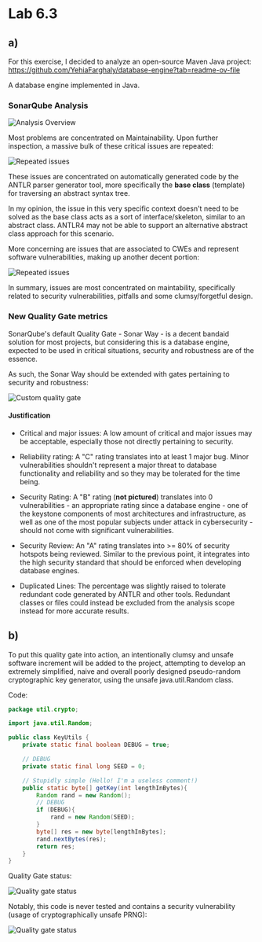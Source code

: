 # Lab 6.3

## a) 

For this exercise, I decided to analyze an open-source Maven Java project: https://github.com/YehiaFarghaly/database-engine?tab=readme-ov-file

A database engine implemented in Java.

### SonarQube Analysis

![Analysis Overview](f1.png)

Most problems are concentrated on Maintainability. Upon further inspection, a massive bulk of these critical issues are repeated:

![Repeated issues](f2.png)

These issues are concentrated on automatically generated code by the ANTLR parser generator tool, more specifically the **base class** (template) for traversing an abstract syntax tree. 

In my opinion, the issue in this very specific context doesn't need to be solved as the base class acts as a sort of interface/skeleton, similar to an abstract class. ANTLR4 may not be able to support an alternative abstract class approach for this scenario.

More concerning are issues that are associated to CWEs and represent software vulnerabilities, making up another decent portion:

![Repeated issues](f3.png)

In summary, issues are most concentrated on maintability, specifically related to security vulnerabilities, pitfalls and some clumsy/forgetful design.

### New Quality Gate metrics

SonarQube's default Quality Gate - Sonar Way - is a decent bandaid solution for most projects, but considering this is a database engine, expected to be used in critical situations, security and robustness are of the essence.

As such, the Sonar Way should be extended with gates pertaining to security and robustness:

![Custom quality gate](f4.png)

#### Justification

- Critical and major issues: A low amount of critical and major issues may be acceptable, especially those not directly pertaining to security.

- Reliability rating: A "C" rating translates into at least 1 major bug. Minor vulnerabilities shouldn't represent a major threat to database functionality and reliability and so they may be tolerated for the time being.

- Security Rating: A "B" rating (**not pictured**) translates into 0 vulnerabilities - an appropriate rating since a database engine - one of the keystone components of most architectures and infrastructure, as well as one of the most popular subjects under attack in cybersecurity - should not come with significant vulnerabilities.

- Security Review: An "A" rating translates into >= 80% of security hotspots being reviewed. Similar to the previous point, it integrates into the high security standard that should be enforced when developing database engines.

- Duplicated Lines: The percentage was slightly raised to tolerate redundant code generated by ANTLR and other tools. Redundant classes or files could instead be excluded from the analysis scope instead for more accurate results.

## b)

To put this quality gate into action, an intentionally clumsy and unsafe software increment will be added to the project, attempting to develop an extremely simplified, naive and overall poorly designed pseudo-random cryptographic key generator, using the unsafe java.util.Random class.

Code:

```java
package util.crypto;

import java.util.Random;

public class KeyUtils {
    private static final boolean DEBUG = true;

    // DEBUG
    private static final long SEED = 0;

    // Stupidly simple (Hello! I'm a useless comment!)
    public static byte[] getKey(int lengthInBytes){
        Random rand = new Random();
        // DEBUG
        if (DEBUG){
            rand = new Random(SEED);
        }
        byte[] res = new byte[lengthInBytes];
        rand.nextBytes(res);
        return res;
    }
}

```

Quality Gate status:

![Quality gate status](f5.png)

Notably, this code is never tested and contains a security vulnerability (usage of cryptographically unsafe PRNG):

![Quality gate status](f6.png)




